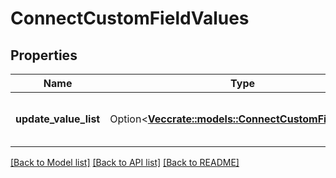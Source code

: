 # ConnectCustomFieldValues

## Properties

Name | Type | Description | Notes
------------ | ------------- | ------------- | -------------
**update_value_list** | Option<[**Vec<crate::models::ConnectCustomFieldValue>**](ConnectCustomFieldValue.md)> | The list of custom field update details. | [optional]

[[Back to Model list]](../README.md#documentation-for-models) [[Back to API list]](../README.md#documentation-for-api-endpoints) [[Back to README]](../README.md)


